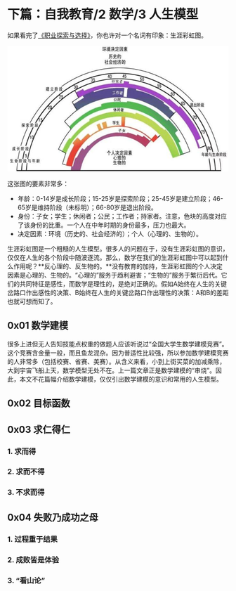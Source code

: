 # 下篇：自我教育/2 数学/3 人生模型

如果看完了[《职业探索与选择》](https://www.xuetangx.com/course/THU07111000433/14768573)，你也许对一个名词有印象：生涯彩虹图。

![life-career-rainbow](https://github.com/Anticorianderist/de-vegetable/blob/main/support/figures/life-career-rainbow.jpg)

这张图的要素非常多：

- 年龄：0-14岁是成长阶段；15-25岁是探索阶段；25-45岁是建立阶段；46-65岁是维持阶段（未标明）；66-80岁是退出阶段。
- 身份：子女；学生；休闲者；公民；工作者；持家者。注意，色块的高度对应了该身份的比重。一个人在中年时期的身份最多，压力也最大。
- 决定因素：环境（历史的、社会经济的）；个人（心理的、生物的）。

生涯彩虹图是一个粗糙的人生模型。很多人的问题在于，没有生涯彩虹图的意识，仅仅在人生的各个阶段中随波逐流。那么，数学在我们的生涯彩虹图中可以起到什么作用呢？**反心理的、反生物的。**没有教育的加持，生涯彩虹图的个人决定因素是心理的、生物的。“心理的”服务于趋利避害；“生物的”服务于繁衍后代。它们的共同特征是感性，而数学是理性的，是绝对正确的。假如A始终在人生的关键岔路口作出感性的决策、B始终在人生的关键岔路口作出理性的决策：A和B的差距也就可想而知了。

## 0x01 数学建模

很多上进但无人告知技能点权重的做题人应该听说过“全国大学生数学建模竞赛”。这个竞赛含金量一般，而且鱼龙混杂。因为普适性比较强，所以参加数学建模竞赛的人非常多（包括校赛、省赛、美赛）。从含义来看，小到上街买菜的加减乘除，大到宇宙飞船上天，数学模型无处不在。上一篇文章正是数学建模的“串烧”。因此，本文不花篇幅介绍数学建模，仅仅引出数学建模的意识和常用的人生模型。

## 0x02 目标函数

## 0x03 求仁得仁

### 1. 求而得

### 2. 求而不得

### 3. 不求而得

## 0x04 失败乃成功之母

### 1. 过程重于结果

### 2. 成败皆是体验

### 3. “看山论”